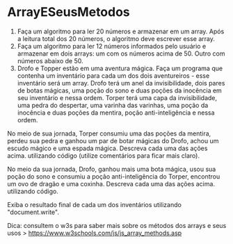 # ArrayESeusMetodos


1. Faça um algoritmo para ler 20 números e armazenar em um array. Após a leitura total dos 20 números, o algoritmo deve escrever esse array.
2. Faça um algoritmo para ler 12 números informados pelo usuário e armazenar em dois arrays: um com os números acima de 50. Outro com números abaixo de 50.
3. Drofo e Topper estão em uma aventura mágica. Faça um programa que contenha um inventário para cada um dos dois aventureiros - esse inventário será um array.
Drofo terá um anel da invisibilidade, dois pares de botas mágicas, uma poção do sono e duas poções da inocência em seu inventário e nessa ordem. 
Torper terá uma capa da invisibilidade, uma pedra do despertar,  uma varinha das varinhas, uma poção da inocência e duas poções da mentira, poção anti-inteligência e nessa ordem. 

No meio de sua jornada, Torper consumiu uma das poções da mentira, perdeu sua pedra e ganhou um par de botar mágicas do Drofo, achou um escudo mágico e uma espada mágica. 
Descreva cada uma das ações acima. utilizando código (utilize comentários para ficar mais claro). 

No meio da sua jornada, Drofo, ganhou mais uma bota mágica, usou sua poção do sono e consumiu a poção anti-inteligência do Torper, encontrou um ovo de dragão e uma coxinha.
Descreva cada uma das ações acima. utilizando código.

Exiba o resultado final de cada um dos inventários utilizando "document.write". 

Dica: consultem o w3s para saber mais sobre os métodos dos arrays e seus usos > https://www.w3schools.com/js/js_array_methods.asp

